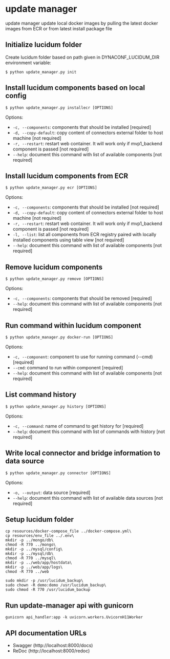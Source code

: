 # update manager

update manager update local docker images by pulling the latest docker
images from ECR or from latest install package file

## Initialize lucidum folder
Create lucidum folder based on path given in DYNACONF_LUCIDUM_DIR environment variable:

```shell script
$ python update_manager.py init
```

## Install lucidum components based on local config

```shell script
$ python update_manager.py installecr [OPTIONS]
```

Options:

- `-c, --components`: components that should be installed [required]
- `-d, --copy-default`: copy content of connectors external folder to host machine [not required]
- `-r, --restart`: restart web container. It will work only if
  mvp1_backend component is passed [not required]
- `--help`: document this command with list of available components [not
  required]

## Install lucidum components from ECR

```shell script
$ python update_manager.py ecr [OPTIONS]
```

Options:

- `-c, --components`: components that should be installed [not required]
- `-d, --copy-default`: copy content of connectors external folder to host machine [not required]
- `-r, --restart`: restart web container. It will work only if
  mvp1_backend component is passed [not required]
- `-l, --list`: list all components from ECR registry paired with
  locally installed components using table view [not required]
- `--help`: document this command with list of available components
  [not required]

## Remove lucidum components

```shell script
$ python update_manager.py remove [OPTIONS]
```

Options:

- `-c, --components`: components that should be removed [required]
- `--help`: document this command with list of available components
  [not required]

## Run command within lucidum component

```shell script
$ python update_manager.py docker-run [OPTIONS]
```

Options:

- `-c, --component`: component to use for running command (--cmd) [required]
- `--cmd`: command to run within component [required]
- `--help`: document this command with list of available components [not required]

## List command history

```shell script
$ python update_manager.py history [OPTIONS]
```

Options:

- `-c, --command`: name of command to get history for [required]
- `--help`: document this command with list of commands with history [not required]

## Write local connector and bridge information to data source

```shell script
$ python update_manager.py connector [OPTIONS]
```

Options:

- `-o, --output`: data source [required]
- `--help`: document this command with list of available data sources [not required]

## Setup lucidum folder

```shell
cp resources/docker-compose_file ../docker-compose.yml\
cp resources/env_file ../.env\
mkdir -p ../mongo/db\
chmod -R 770 ../mongo\
mkdir -p ../mysql/config\
mkdir -p ../mysql/db\
chmod -R 770 ../mysql\
mkdir -p ../web/app/hostdata\
mkdir -p ../web/app/logs\
chmod -R 770 ../web

sudo mkdir -p /usr/lucidum_backup\
sudo chown -R demo:demo /usr/lucidum_backup\
sudo chmod -R 770 /usr/lucidum_backup
```

## Run update-manager api with gunicorn

```shell
gunicorn api_handler:app -k uvicorn.workers.UvicornH11Worker
```

## API documentation URLs

* Swagger (http://localhost:8000/docs)
* ReDoc (http://localhost:8000/redoc)

